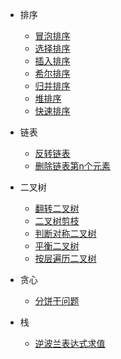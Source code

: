 * 排序
    * [冒泡排序](/algorithm/排序/冒泡排序.md)
    * [选择排序](/algorithm/排序/选择排序.md)
    * [插入排序](/algorithm/排序/插入排序.md)
    * [希尔排序](/algorithm/排序/希尔排序.md)
    * [归并排序](/algorithm/排序/归并排序.md)
    * [堆排序](/algorithm/排序/堆排序.md)
    * [快速排序](/algorithm/排序/快速排序.md)

* 链表

    * [反转链表](/algorithm/链表/反转链表.md)
    * [删除链表第n个元素](/algorithm/链表/删除链表第n个元素.md)

* 二叉树

    * [翻转二叉树](/algorithm/二叉树/翻转二叉树.md)
    * [二叉树剪枝](/algorithm/二叉树/二叉树剪枝.md)
    * [判断对称二叉树](/algorithm/二叉树/判断对称二叉树.md)
    * [平衡二叉树](/algorithm/二叉树/判读平衡二叉树.md)
    * [按层遍历二叉树](/algorithm/二叉树/层序遍历二叉树.md)

* 贪心

    * [分饼干问题](/algorithm/贪心/分饼干问题.md)

* 栈
    
    * [逆波兰表达式求值](/algorithm/栈/逆波兰法求算式结果.md)


